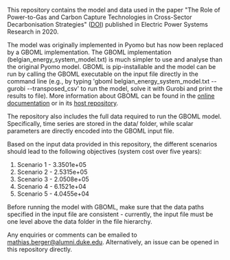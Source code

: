 This repository contains the model and data used in the paper "The Role of Power-to-Gas and Carbon Capture Technologies in Cross-Sector Decarbonisation Strategies" ([DOI](https://doi.org/10.1016/j.epsr.2019.106039)) published in Electric Power Systems Research in 2020.

The model was originally implemented in Pyomo but has now been replaced by a GBOML implementation. The GBOML implementation (belgian_energy_system_model.txt) is much  simpler to use and analyse than the original Pyomo model. GBOML is pip-installable and the model can be run by calling the GBOML executable on the input file directly in the command line (e.g., by typing 'gboml belgian_energy_system_model.txt --gurobi --transposed_csv' to run the model, solve it with Gurobi and print the results to file). More information about GBOML can be found in the [online documentation](https://gboml.readthedocs.io/en/latest/) or in its [host repository](https://gitlab.uliege.be/smart_grids/public/gboml).

The repository also includes the full data required to run the GBOML model. Specifically, time series are stored in the data/ folder, while scalar parameters are directly encoded into the GBOML input file.

Based on the input data provided in this repository, the different scenarios should lead to the following objectives (system cost over five years):

1. Scenario 1 - 3.3501e+05
2. Scenario 2 - 2.5315e+05
3. Scenario 3 - 2.0508e+05
4. Scenario 4 - 6.1521e+04
5. Scenario 5 - 4.0455e+04

Before running the model with GBOML, make sure that the data paths specified in the input file are consistent - currently, the input file must be one level above the data folder in the file hierarchy.

Any enquiries or comments can be emailed to mathias.berger@alumni.duke.edu. Alternatively, an issue can be opened in this repository directly.